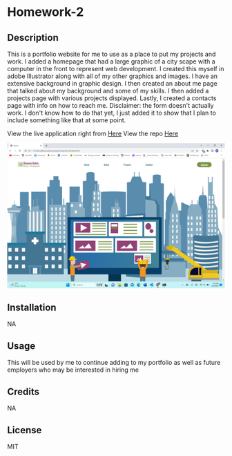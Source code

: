 # Homework-2

## Description
This is a portfolio website for me to use as a place to put my projects and work. I added a homepage that had a large graphic of a city scape with a computer in the front to represent web development. I created this myself in adobe Illustrator along with all of my other graphics and images. I have an extensive background in graphic design. I then created an about me page that talked about my background and some of my skills. I then added a projects page with various projects displayed. Lastly, I created a contacts page with info on how to reach me. Disclaimer: the form doesn't actually work. I don't know how to do that yet, I just added it to show that I plan to include something like that at some point.

View the live application right from [Here](https://dawsonbolen.github.io/Homework-2/)
View the repo [Here](https://github.com/DawsonBolen/Homework-2)

![My Image](assets/images/home-pageimage.png)

## Installation
NA

## Usage
This will be used by me to continue adding to my portfolio as well as future employers who may be interested in hiring me

## Credits
NA

## License 
MIT